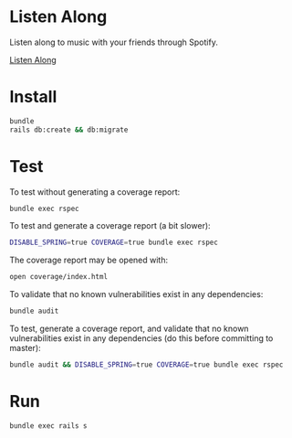 # Listen Along

Listen along to music with your friends through Spotify.

[Listen Along](http://listenalong.club/)

# Install

```bash
bundle
rails db:create && db:migrate
```

# Test

To test without generating a coverage report:

```bash
bundle exec rspec
```

To test and generate a coverage report (a bit slower):

```bash
DISABLE_SPRING=true COVERAGE=true bundle exec rspec
```

The coverage report may be opened with:

```bash
open coverage/index.html
```

To validate that no known vulnerabilities exist in any dependencies:

```bash
bundle audit
```

To test, generate a coverage report, and validate that no known vulnerabilities exist in any dependencies (do this before committing to master):

```bash
bundle audit && DISABLE_SPRING=true COVERAGE=true bundle exec rspec
```

# Run

```bash
bundle exec rails s
```

